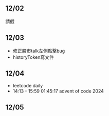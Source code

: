 ## 12/02
請假

## 12/03
- 修正股市talk左側點擊bug
- historyToken寫文件

## 12/04
- leetcode daily
- 14:13 - 15:59 01:45:17 advent of code 2024

## 12/05